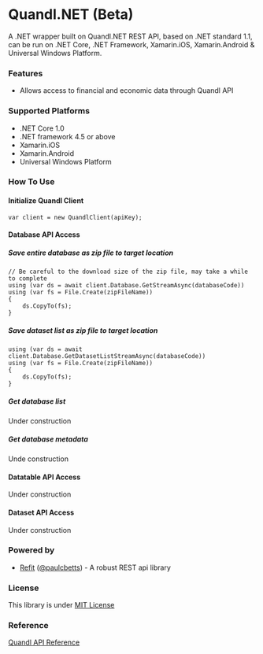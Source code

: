 # Quandl.NET (Beta)
A .NET wrapper built on Quandl.NET REST API, based on .NET standard 1.1, can be run on .NET Core, .NET Framework, Xamarin.iOS, Xamarin.Android & Universal Windows Platform.

### Features
* Allows access to financial and economic data through Quandl API

### Supported Platforms
* .NET Core 1.0
* .NET framework 4.5 or above
* Xamarin.iOS
* Xamarin.Android
* Universal Windows Platform

<!--### How To Install
You can find the package through Nuget

	PM> Install-Package GoogleCloudPrintApi-->

### How To Use

#### Initialize Quandl Client
	var client = new QuandlClient(apiKey);
	
#### Database API Access

##### Save entire database as zip file to target location
	// Be careful to the download size of the zip file, may take a while to complete
	using (var ds = await client.Database.GetStreamAsync(databaseCode))
	using (var fs = File.Create(zipFileName))
	{
		ds.CopyTo(fs);
	}
	
##### Save dataset list as zip file to target location
	using (var ds = await client.Database.GetDatasetListStreamAsync(databaseCode))
	using (var fs = File.Create(zipFileName))
	{
		ds.CopyTo(fs);
	}
	
##### Get database list
Under construction

##### Get database metadata
Unde construction

#### Datatable API Access
Under construction

#### Dataset API Access
Under construction

### Powered by
* [Refit](https://github.com/paulcbetts/refit) ([@paulcbetts](https://github.com/paulcbetts)) - A robust REST api library 

### License
This library is under [MIT License](https://github.com/salmonthinlion/Quandl.NET/blob/master/LICENSE)

### Reference
[Quandl API Reference](https://www.quandl.com/docs/api?csv#introduction)
	
	
